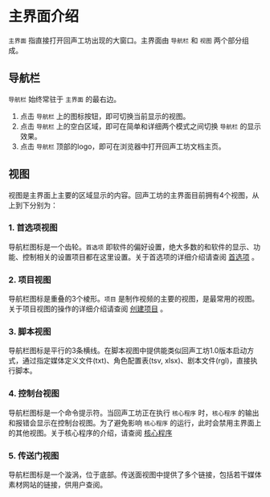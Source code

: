 # 主界面介绍

`主界面` 指直接打开回声工坊出现的大窗口。主界面由 `导航栏` 和 `视图` 两个部分组成。

## 导航栏

`导航栏` 始终常驻于 `主界面` 的最右边。

1. 点击 `导航栏` 上的图标按钮，即可切换当前显示的视图。
2. 点击 `导航栏` 上的空白区域，即可在简单和详细两个模式之间切换 `导航栏` 的显示效果。
3. 点击 `导航栏` 顶部的logo，即可在浏览器中打开回声工坊文档主页。

## 视图

视图是主界面上主要的区域显示的内容。回声工坊的主界面目前拥有4个视图，从上到下分别为：

### 1. 首选项视图
导航栏图标是一个齿轮。`首选项` 即软件的偏好设置，绝大多数的和软件的显示、功能、控制相关的设置项目都在这里设置。关于首选项的详细介绍请查阅 [首选项](./WIP.md) 。

### 2. 项目视图
导航栏图标是重叠的3个棱形。`项目` 是制作视频的主要的视图，是最常用的视图。关于项目视图的操作的详细介绍请查阅 [创建项目](./B-01-02.md) 。

### 3. 脚本视图
导航栏图标是平行的3条横线。在脚本视图中提供能类似回声工坊1.0版本启动方式，通过指定媒体定义文件(txt)、角色配置表(tsv, xlsx)、剧本文件(rgl)，直接执行脚本。

### 4. 控制台视图
导航栏图标是一个命令提示符。当回声工坊正在执行 `核心程序` 时，`核心程序` 的输出和报错会显示在控制台视图。为了避免影响 `核心程序` 的运行，此时会禁用主界面上的其他视图。关于核心程序的介绍，请查阅 [核心程序](./WIP.md)

### 5. 传送门视图
导航栏图标是一个漩涡，位于底部。传送面视图中提供了多个链接，包括若干媒体素材网站的链接，供用户查阅。
